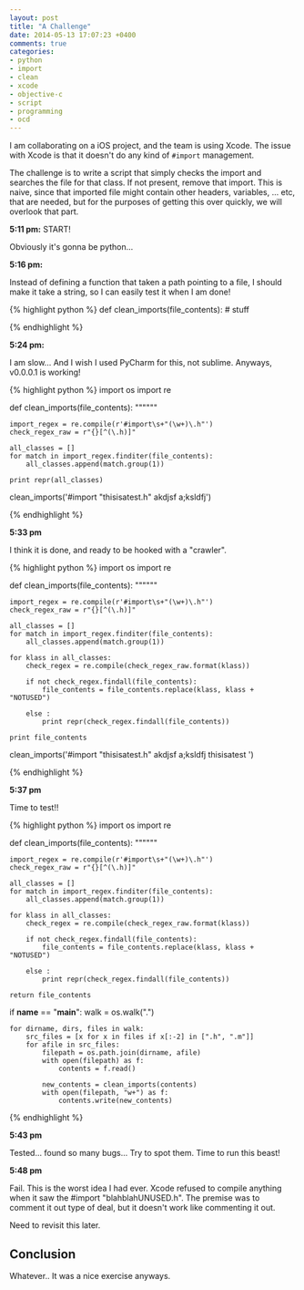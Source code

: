 ```yaml
---
layout: post
title: "A Challenge"
date: 2014-05-13 17:07:23 +0400
comments: true
categories:
- python
- import
- clean
- xcode
- objective-c
- script
- programming
- ocd
---
```


I am collaborating on a iOS project, and the team is using Xcode. The issue with Xcode is that it doesn't do any kind of `#import` management.

The challenge is to write a script that simply checks the import and searches the file for that class. If not present, remove that import. This is naive, since that imported file might contain other headers, variables, ... etc, that are needed, but for the purposes of getting this over quickly, we will overlook that part.

**5:11 pm:** START!

Obviously it's gonna be python...

**5:16 pm:**

Instead of defining a function that taken a path pointing to a file, I should make it take a string, so I can easily test it when I am done!

{% highlight python %}
def clean_imports(file_contents):
    # stuff

{% endhighlight %}

**5:24 pm:**

I am slow... And I wish I used PyCharm for this, not sublime.
Anyways, v0.0.0.1 is working!

{% highlight python %}
import os
import re

def clean_imports(file_contents):
    """"""

    import_regex = re.compile(r'#import\s+"(\w+)\.h"')
    check_regex_raw = r"{}[^(\.h)]"

    all_classes = []
    for match in import_regex.finditer(file_contents):
        all_classes.append(match.group(1))

    print repr(all_classes)

clean_imports('#import "thisisatest.h" akdjsf a;ksldfj')

{% endhighlight %}

**5:33 pm**

I think it is done, and ready to be hooked with a "crawler".

{% highlight python %}
import os
import re

def clean_imports(file_contents):
    """"""

    import_regex = re.compile(r'#import\s+"(\w+)\.h"')
    check_regex_raw = r"{}[^(\.h)]"

    all_classes = []
    for match in import_regex.finditer(file_contents):
        all_classes.append(match.group(1))

    for klass in all_classes:
        check_regex = re.compile(check_regex_raw.format(klass))

        if not check_regex.findall(file_contents):
            file_contents = file_contents.replace(klass, klass + "NOTUSED")

        else :
            print repr(check_regex.findall(file_contents))

    print file_contents

clean_imports('#import "thisisatest.h" akdjsf a;ksldfj thisisatest ')

{% endhighlight %}

**5:37 pm**

Time to test!!

{% highlight python %}
import os
import re

def clean_imports(file_contents):
    """"""

    import_regex = re.compile(r'#import\s+"(\w+)\.h"')
    check_regex_raw = r"{}[^(\.h)]"

    all_classes = []
    for match in import_regex.finditer(file_contents):
        all_classes.append(match.group(1))

    for klass in all_classes:
        check_regex = re.compile(check_regex_raw.format(klass))

        if not check_regex.findall(file_contents):
            file_contents = file_contents.replace(klass, klass + "NOTUSED")

        else :
            print repr(check_regex.findall(file_contents))

    return file_contents

if __name__ == "__main__":
    walk = os.walk(".")

    for dirname, dirs, files in walk:
        src_files = [x for x in files if x[:-2] in [".h", ".m"]]
        for afile in src_files:
            filepath = os.path.join(dirname, afile)
            with open(filepath) as f:
                contents = f.read()

            new_contents = clean_imports(contents)
            with open(filepath, "w+") as f:
                contents.write(new_contents)


{% endhighlight %}

**5:43 pm**

Tested... found so many bugs... Try to spot them. Time to run this beast!

**5:48 pm**

Fail. This is the worst idea I had ever. Xcode refused to compile anything when it saw the #import "blahblahUNUSED.h". The premise was to comment it out type of deal, but it doesn't work like commenting it out.

Need to revisit this later.

## Conclusion

Whatever.. It was a nice exercise anyways.
